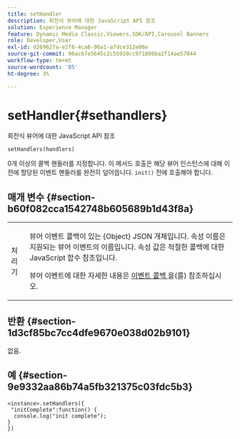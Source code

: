 ```yaml
---
title: setHandler
description: 회전식 뷰어에 대한 JavaScript API 참조
solution: Experience Manager
feature: Dynamic Media Classic,Viewers,SDK/API,Carousel Banners
role: Developer,User
exl-id: d269627a-e2f8-4ca6-96a1-a7dce312e06e
source-git-commit: 96ac67e5645c2c55920cc971806ba2f14ae57044
workflow-type: tm+mt
source-wordcount: '85'
ht-degree: 3%

---
```


# setHandler{#sethandlers}

회전식 뷰어에 대한 JavaScript API 참조

`setHandlers(handlers)`

0개 이상의 콜백 핸들러를 지정합니다. 이 메서드 호출은 해당 뷰어 인스턴스에 대해 이전에 할당된 이벤트 핸들러를 완전히 덮어씁니다. `init()` 전에 호출해야 합니다.

## 매개 변수 {#section-b60f082cca1542748b605689b1d43f8a}

<table id="table_98A620DAE2C340FA97BF7204AE023CC8"> 
 <tbody> 
  <tr> 
   <td colname="col1"> <p> <span class="codeph"> <span class="varname"> 처리기 </span> </span> </p> </td> 
   <td colname="col2"> <p> 뷰어 이벤트 콜백이 있는 <span class="codeph"> {Object} </span> JSON 개체입니다. 속성 이름은 지원되는 뷰어 이벤트의 이름입니다. 속성 값은 적절한 콜백에 대한 JavaScript 함수 참조입니다. </p> <p>뷰어 이벤트에 대한 자세한 내용은 <a href="../../../c-html5-aem-asset-viewers/c-html5-aem-carousel/c-html5-aem-carousel-event-callbacks.md#concept-66d5996f2b1b44cab3d5264cda5c50cd" format="dita" scope="local"> 이벤트 콜백 </a>을(를) 참조하십시오. </p> </td> 
  </tr> 
 </tbody> 
</table>

## 반환 {#section-1d3cf85bc7cc4dfe9670e038d02b9101}

없음.

## 예 {#section-9e9332aa86b74a5fb321375c03fdc5b3}

```
<instance>.setHandlers({ 
 "initComplete":function() { 
  console.log("init complete"); 
} 
})
```
